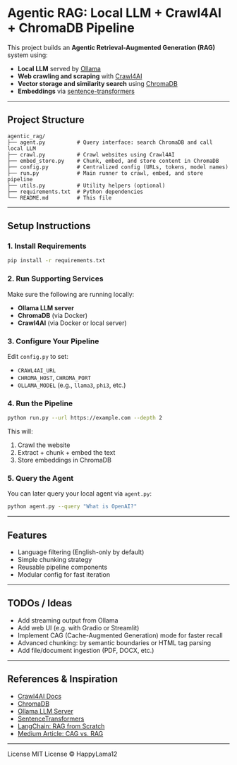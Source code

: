 # Agentic RAG: Local LLM + Crawl4AI + ChromaDB Pipeline

This project builds an **Agentic Retrieval-Augmented Generation (RAG)** system using:

* **Local LLM** served by [Ollama](https://ollama.com)
* **Web crawling and scraping** with [Crawl4AI](https://docs.crawl4ai.com)
* **Vector storage and similarity search** using [ChromaDB](https://www.trychroma.com)
* **Embeddings** via [sentence-transformers](https://www.sbert.net)

---

## Project Structure

```
agentic_rag/
├── agent.py          # Query interface: search ChromaDB and call local LLM
├── crawl.py          # Crawl websites using Crawl4AI
├── embed_store.py    # Chunk, embed, and store content in ChromaDB
├── config.py         # Centralized config (URLs, tokens, model names)
├── run.py            # Main runner to crawl, embed, and store pipeline
├── utils.py          # Utility helpers (optional)
├── requirements.txt  # Python dependencies
└── README.md         # This file
```

---

## Setup Instructions

### 1. Install Requirements

```bash
pip install -r requirements.txt
```

### 2. Run Supporting Services

Make sure the following are running locally:

* **Ollama LLM server**
* **ChromaDB** (via Docker)
* **Crawl4AI** (via Docker or local server)

### 3. Configure Your Pipeline

Edit `config.py` to set:

* `CRAWL4AI_URL`
* `CHROMA_HOST`, `CHROMA_PORT`
* `OLLAMA_MODEL` (e.g., `llama3`, `phi3`, etc.)

### 4. Run the Pipeline

```bash
python run.py --url https://example.com --depth 2
```

This will:

1. Crawl the website
2. Extract + chunk + embed the text
3. Store embeddings in ChromaDB

### 5. Query the Agent

You can later query your local agent via `agent.py`:

```bash
python agent.py --query "What is OpenAI?"
```

---

## Features

* Language filtering (English-only by default)
* Simple chunking strategy
* Reusable pipeline components
* Modular config for fast iteration

---

## TODOs / Ideas

* Add streaming output from Ollama
* Add web UI (e.g. with Gradio or Streamlit)
* Implement CAG (Cache-Augmented Generation) mode for faster recall
* Advanced chunking: by semantic boundaries or HTML tag parsing
* Add file/document ingestion (PDF, DOCX, etc.)

---

## References & Inspiration

* [Crawl4AI Docs](https://docs.crawl4ai.com)
* [ChromaDB](https://www.trychroma.com)
* [Ollama LLM Server](https://ollama.com)
* [SentenceTransformers](https://www.sbert.net)
* [LangChain: RAG from Scratch](https://github.com/langchain-ai/rag-from-scratch)
* [Medium Article: CAG vs. RAG](https://medium.com/@hamzaennaffati98/cache-augmented-generation-cag-vs-retrieval-augmented-generation-rag-7b668e3a973b)

---

License
MIT License © HappyLama12
